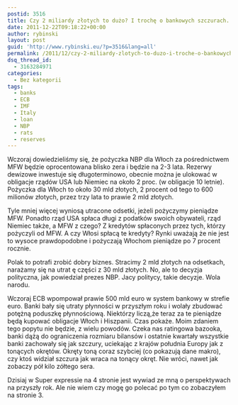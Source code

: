 ```yaml
---
postid: 3516
title: Czy 2 miliardy złotych to dużo? I trochę o bankowych szczurach.
date: 2011-12-22T09:18:22+00:00
author: rybinski
layout: post
guid: 'http://www.rybinski.eu/?p=3516&lang=all'
permalink: /2011/12/czy-2-miliardy-zlotych-to-duzo-i-troche-o-bankowych-szczurach/
dsq_thread_id:
  - 3163284971
categories:
  - Bez kategorii
tags:
  - banks
  - ECB
  - IMF
  - Italy
  - loan
  - NBP
  - rats
  - reserves
---
```

Wczoraj dowiedzieliśmy się, że pożyczka NBP dla Włoch za pośrednictwem MFW będzie oprocentowana blisko zera i będzie na 2-3 lata. Rezerwy dewizowe inwestuje się długoterminowo, obecnie można je ulokować w obligacje rządów USA lub Niemiec na około 2 proc. (w obligacje 10 letnie). Pożyczka dla Włoch to około 30 mld złotych, 2 procent od tego to 600 milionów złotych, przez trzy lata to prawie 2 mld złotych.

Tyle mniej więcej wyniosą utracone odsetki, jeżeli pożyczymy pieniądze MFW. Ponadto rząd USA spłaca długi z podatków swoich obywateli, rząd Niemiec także, a MFW z czego? Z kredytów spłaconych przez tych, którzy pożyczyli od MFW. A czy Włosi spłacą te kredyty? Rynki uważają że nie jest to wysoce prawdopodobne i pożyczają Włochom pieniądze po 7 procent rocznie.

Polak to potrafi zrobić dobry biznes. Stracimy 2 mld złotych na odsetkach, narażamy się na utrat ę części z 30 mld złotych. No, ale to decyzja polityczna, jak powiedział prezes NBP. Jacy politycy, takie decyzje. Wola narodu.

Wczoraj ECB wpompował prawie 500 mld euro w system bankowy w strefie euro. Banki bały się utraty płynności w przyszłym roku i wolały zbudować potężną poduszkę płynnościową. Niektórzy liczą,że teraz za te pieniądze będą kupować obligacje Włoch i Hiszpanii. Czas pokaże. Moim zdaniem tego popytu nie będzie, z wielu powodów. Czeka nas ratingowa bazooka, banki dążą do ograniczenia rozmiaru bilansów i ostatnie kwartały wszystkie banki zachowały się jak szczury, uciekając z krajów południa Europy jak z tonących okrętów. Okręty toną coraz szybciej (co pokazują dane makro), czy ktoś widział szczura jak wraca na tonący okręt. Nie wróci, nawet jak zobaczy pół kilo zółtego sera.

Dzisiaj w Super expressie na 4 stronie jest wywiad ze mną o perspektywach na przyszły rok. Ale nie wiem czy mogę go polecać po tym co zobaczyłem na stronie 3.
